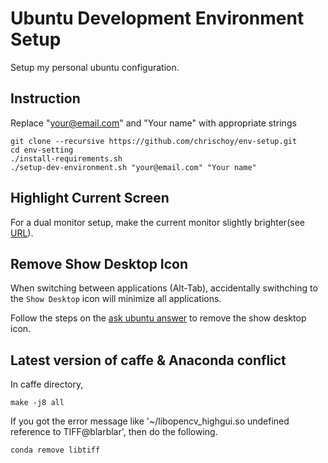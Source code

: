 # Ubuntu Development Environment Setup

Setup my personal ubuntu configuration.

## Instruction

Replace "your@email.com" and "Your name" with appropriate strings

```
git clone --recursive https://github.com/chrischoy/env-setup.git
cd env-setting
./install-requirements.sh
./setup-dev-environment.sh "your@email.com" "Your name"
```

## Highlight Current Screen

For a dual monitor setup, make the current monitor slightly brighter(see [URL](https://askubuntu.com/questions/665155/how-to-highlight-current-screen-or-window)).

## Remove Show Desktop Icon

When switching between applications (Alt-Tab), accidentally swithching to the `Show Desktop` icon will minimize all applications.

Follow the steps on the [ask ubuntu answer](http://askubuntu.com/questions/167263/how-can-i-remove-show-desktop-from-the-alt-tab-application-switcher) to remove the show desktop icon.


## Latest version of caffe & Anaconda conflict
In caffe directory,
```
make -j8 all
```

If you got the error message like '~/libopencv_highgui.so undefined reference to TIFF@blarblar', then do the following.
```
conda remove libtiff
```
